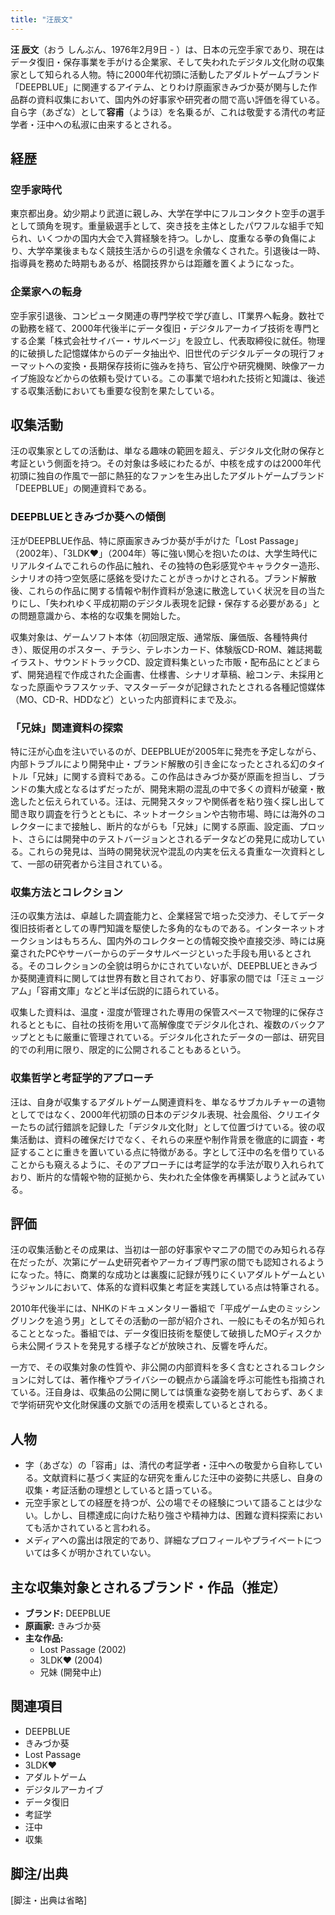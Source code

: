 ```yaml
---
title: "汪辰文"
---
```


**汪 辰文**（おう しんぶん、1976年2月9日 - ）は、日本の元空手家であり、現在はデータ復旧・保存事業を手がける企業家、そして失われたデジタル文化財の収集家として知られる人物。特に2000年代初頭に活動したアダルトゲームブランド「DEEPBLUE」に関連するアイテム、とりわけ原画家きみづか葵が関与した作品群の資料収集において、国内外の好事家や研究者の間で高い評価を得ている。自ら字（あざな）として**容甫**（ようほ）を名乗るが、これは敬愛する清代の考証学者・汪中への私淑に由来するとされる。

## 経歴

### 空手家時代

東京都出身。幼少期より武道に親しみ、大学在学中にフルコンタクト空手の選手として頭角を現す。重量級選手として、突き技を主体としたパワフルな組手で知られ、いくつかの国内大会で入賞経験を持つ。しかし、度重なる拳の負傷により、大学卒業後まもなく競技生活からの引退を余儀なくされた。引退後は一時、指導員を務めた時期もあるが、格闘技界からは距離を置くようになった。

### 企業家への転身

空手家引退後、コンピュータ関連の専門学校で学び直し、IT業界へ転身。数社での勤務を経て、2000年代後半にデータ復旧・デジタルアーカイブ技術を専門とする企業「株式会社サイバー・サルベージ」を設立し、代表取締役に就任。物理的に破損した記憶媒体からのデータ抽出や、旧世代のデジタルデータの現行フォーマットへの変換・長期保存技術に強みを持ち、官公庁や研究機関、映像アーカイブ施設などからの依頼も受けている。この事業で培われた技術と知識は、後述する収集活動においても重要な役割を果たしている。

## 収集活動

汪の収集家としての活動は、単なる趣味の範囲を超え、デジタル文化財の保存と考証という側面を持つ。その対象は多岐にわたるが、中核を成すのは2000年代初頭に独自の作風で一部に熱狂的なファンを生み出したアダルトゲームブランド「DEEPBLUE」の関連資料である。

### DEEPBLUEときみづか葵への傾倒

汪がDEEPBLUE作品、特に原画家きみづか葵が手がけた「Lost Passage」（2002年）、「3LDK♥」（2004年）等に強い関心を抱いたのは、大学生時代にリアルタイムでこれらの作品に触れ、その独特の色彩感覚やキャラクター造形、シナリオの持つ空気感に感銘を受けたことがきっかけとされる。ブランド解散後、これらの作品に関する情報や制作資料が急速に散逸していく状況を目の当たりにし、「失われゆく平成初期のデジタル表現を記録・保存する必要がある」との問題意識から、本格的な収集を開始した。

収集対象は、ゲームソフト本体（初回限定版、通常版、廉価版、各種特典付き）、販促用のポスター、チラシ、テレホンカード、体験版CD-ROM、雑誌掲載イラスト、サウンドトラックCD、設定資料集といった市販・配布品にとどまらず、開発過程で作成された企画書、仕様書、シナリオ草稿、絵コンテ、未採用となった原画やラフスケッチ、マスターデータが記録されたとされる各種記憶媒体（MO、CD-R、HDDなど）といった内部資料にまで及ぶ。

### 「兄妹」関連資料の探索

特に汪が心血を注いでいるのが、DEEPBLUEが2005年に発売を予定しながら、内部トラブルにより開発中止・ブランド解散の引き金になったとされる幻のタイトル「兄妹」に関する資料である。この作品はきみづか葵が原画を担当し、ブランドの集大成となるはずだったが、開発末期の混乱の中で多くの資料が破棄・散逸したと伝えられている。汪は、元開発スタッフや関係者を粘り強く探し出して聞き取り調査を行うとともに、ネットオークションや古物市場、時には海外のコレクターにまで接触し、断片的ながらも「兄妹」に関する原画、設定画、プロット、さらには開発中のテストバージョンとされるデータなどの発見に成功している。これらの発見は、当時の開発状況や混乱の内実を伝える貴重な一次資料として、一部の研究者から注目されている。

### 収集方法とコレクション

汪の収集方法は、卓越した調査能力と、企業経営で培った交渉力、そしてデータ復旧技術者としての専門知識を駆使した多角的なものである。インターネットオークションはもちろん、国内外のコレクターとの情報交換や直接交渉、時には廃棄されたPCやサーバーからのデータサルベージといった手段も用いるとされる。そのコレクションの全貌は明らかにされていないが、DEEPBLUEときみづか葵関連資料に関しては世界有数と目されており、好事家の間では「汪ミュージアム」「容甫文庫」などと半ば伝説的に語られている。

収集した資料は、温度・湿度が管理された専用の保管スペースで物理的に保存されるとともに、自社の技術を用いて高解像度でデジタル化され、複数のバックアップとともに厳重に管理されている。デジタル化されたデータの一部は、研究目的での利用に限り、限定的に公開されることもあるという。

### 収集哲学と考証学的アプローチ

汪は、自身が収集するアダルトゲーム関連資料を、単なるサブカルチャーの遺物としてではなく、2000年代初頭の日本のデジタル表現、社会風俗、クリエイターたちの試行錯誤を記録した「デジタル文化財」として位置づけている。彼の収集活動は、資料の確保だけでなく、それらの来歴や制作背景を徹底的に調査・考証することに重きを置いている点に特徴がある。字として汪中の名を借りていることからも窺えるように、そのアプローチには考証学的な手法が取り入れられており、断片的な情報や物的証拠から、失われた全体像を再構築しようと試みている。

## 評価

汪の収集活動とその成果は、当初は一部の好事家やマニアの間でのみ知られる存在だったが、次第にゲーム史研究者やアーカイブ専門家の間でも認知されるようになった。特に、商業的な成功とは裏腹に記録が残りにくいアダルトゲームというジャンルにおいて、体系的な資料収集と考証を実践している点は特筆される。

2010年代後半には、NHKのドキュメンタリー番組で「平成ゲーム史のミッシングリンクを追う男」としてその活動の一部が紹介され、一般にもその名が知られることとなった。番組では、データ復旧技術を駆使して破損したMOディスクから未公開イラストを発見する様子などが放映され、反響を呼んだ。

一方で、その収集対象の性質や、非公開の内部資料を多く含むとされるコレクションに対しては、著作権やプライバシーの観点から議論を呼ぶ可能性も指摘されている。汪自身は、収集品の公開に関しては慎重な姿勢を崩しておらず、あくまで学術研究や文化財保護の文脈での活用を模索しているとされる。

## 人物

*   字（あざな）の「容甫」は、清代の考証学者・汪中への敬愛から自称している。文献資料に基づく実証的な研究を重んじた汪中の姿勢に共感し、自身の収集・考証活動の理想としていると語っている。
*   元空手家としての経歴を持つが、公の場でその経験について語ることは少ない。しかし、目標達成に向けた粘り強さや精神力は、困難な資料探索においても活かされていると言われる。
*   メディアへの露出は限定的であり、詳細なプロフィールやプライベートについては多くが明かされていない。

## 主な収集対象とされるブランド・作品（推定）

*   **ブランド:** DEEPBLUE
*   **原画家:** きみづか葵
*   **主な作品:**
    *   Lost Passage (2002)
    *   3LDK♥ (2004)
    *   兄妹 (開発中止)

## 関連項目

*   DEEPBLUE
*   きみづか葵
*   Lost Passage
*   3LDK♥
*   アダルトゲーム
*   デジタルアーカイブ
*   データ復旧
*   考証学
*   汪中
*   収集

## 脚注/出典

\[脚注・出典は省略]